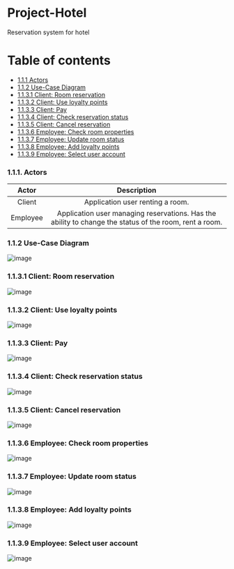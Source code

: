 # Project-Hotel
Reservation system for hotel

# Table of contents
+ [1.1.1 Actors](https://github.com/werkovas/Project-Hotel/blob/main/README.md#111-actors)
+ [1.1.2 Use-Case Diagram](https://github.com/werkovas/Project-Hotel/blob/main/README.md#112-use-case-diagram) 
+ [1.1.3.1 Client: Room reservation](https://github.com/werkovas/Project-Hotel/blob/main/README.md#1131-client-room-reservation)  
+ [1.1.3.2 Client: Use loyalty points](https://github.com/werkovas/Project-Hotel/blob/main/README.md#1132-client-use-loyalty-points)  
+ [1.1.3.3 Client: Pay](https://github.com/werkovas/Project-Hotel/blob/main/README.md#1133-client-pay)  
+ [1.1.3.4 Client: Check reservation status](https://github.com/werkovas/Project-Hotel/blob/main/README.md#1134-client-check-reservation-status)  
+ [1.1.3.5 Client: Cancel reservation](https://github.com/werkovas/Project-Hotel/blob/main/README.md#1135-client-cancel-reservation)  
+ [1.1.3.6 Employee: Check room properties](https://github.com/werkovas/Project-Hotel/blob/main/README.md#1136-employee-check-room-properties)  
+ [1.1.3.7 Employee: Update room status](https://github.com/werkovas/Project-Hotel/blob/main/README.md#1137-employee-update-room-status)  
+ [1.1.3.8 Employee: Add loyalty points](https://github.com/werkovas/Project-Hotel/blob/main/README.md#1138-employee-add-loyalty-points)  
+ [1.1.3.9 Employee: Select user account](https://github.com/werkovas/Project-Hotel/blob/main/README.md#1139-employee-select-user-account)  


### 1.1.1. Actors  
| Actor | Description |
| :---:   | :---: |
| Client | Application user renting a room.|
| Employee | Application user managing reservations. Has the ability to change the status of the room, rent a room.|

### 1.1.2 Use-Case Diagram  
![image](https://github.com/werkovas/Project-Hotel/assets/90156886/381574e8-23c2-4e2e-9276-c45a098c3b86)

### 1.1.3.1 Client: Room reservation  
![image](https://github.com/werkovas/Project-Hotel/assets/90156886/c809b344-89e1-479b-980b-be5eee0d9f83)

### 1.1.3.2 Client: Use loyalty points  
![image](https://github.com/werkovas/Project-Hotel/assets/90156886/95122607-74a3-4bb6-8041-b8839928e01e)

### 1.1.3.3 Client: Pay
![image](https://github.com/werkovas/Project-Hotel/assets/90156886/6e4d2b60-9b23-4b8e-950f-c9ae8324952c)

### 1.1.3.4 Client: Check reservation status  
![image](https://github.com/werkovas/Project-Hotel/assets/90156886/409d4773-8fea-4494-993e-ab43f5609534)

### 1.1.3.5 Client: Cancel reservation  
![image](https://github.com/werkovas/Project-Hotel/assets/90156886/7950e966-6e0a-4be9-b005-a04e0971db04)

### 1.1.3.6 Employee: Check room properties  
![image](https://github.com/werkovas/Project-Hotel/assets/90156886/0a2b2f5f-505c-4e52-9ab6-ff4459612753)

### 1.1.3.7 Employee: Update room status  
![image](https://github.com/werkovas/Project-Hotel/assets/90156886/a69a625a-2ba2-4773-a7a9-93d1fd949651)

### 1.1.3.8 Employee: Add loyalty points  
![image](https://github.com/werkovas/Project-Hotel/assets/90156886/1f8fd343-3e50-43c3-a3e9-66922eb7e9b9)

### 1.1.3.9 Employee: Select user account  
![image](https://github.com/werkovas/Project-Hotel/assets/90156886/8ddbbbb8-aab9-4e77-a282-1154010ea886)
